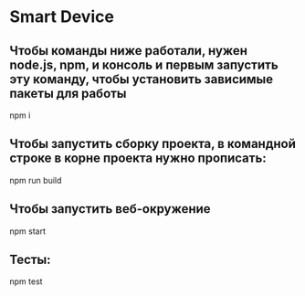 # Smart Device

## Чтобы команды ниже работали, нужен node.js, npm, и консоль и первым запустить эту команду, чтобы установить зависимые пакеты для работы
npm i
## Чтобы запустить сборку проекта, в командной строке в корне проекта нужно прописать:
npm run build
## Чтобы запустить веб-окружение
npm start
## Тесты: 
npm test

